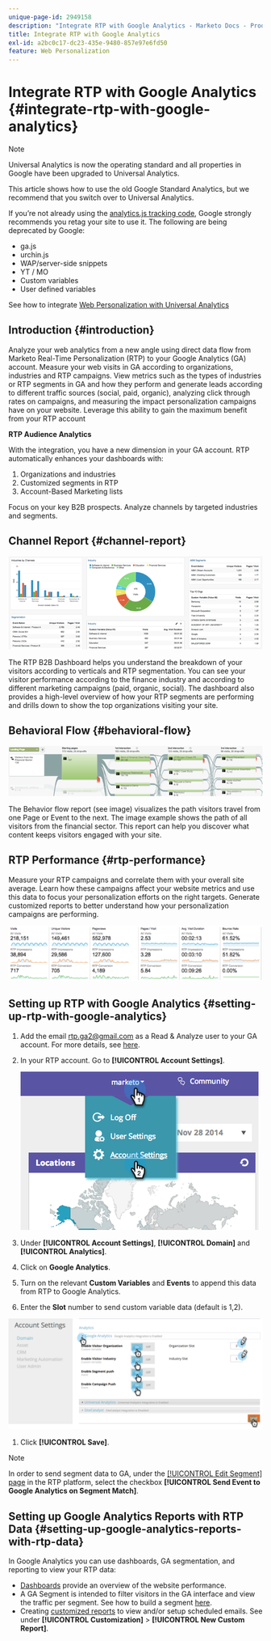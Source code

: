 ```yaml
---
unique-page-id: 2949158
description: "Integrate RTP with Google Analytics - Marketo Docs - Product Documentation"
title: Integrate RTP with Google Analytics
exl-id: a2bc0c17-dc23-435e-9480-857e97e6fd50
feature: Web Personalization
---
```

# Integrate RTP with Google Analytics {#integrate-rtp-with-google-analytics}

>[!NOTE]
>
>Universal Analytics is now the operating standard and all properties in Google have been upgraded to Universal Analytics.
>
>This article shows how to use the old Google Standard Analytics, but we recommend that you switch over to Universal Analytics.
>
>If you’re not already using the [analytics.js tracking code](https://developers.google.com/analytics/devguides/collection/analyticsjs/), Google strongly recommends you retag your site to use it. The following are being deprecated by Google:
>
>* ga.js
>* urchin.js
>* WAP/server-side snippets
>* YT / MO
>* Custom variables
>* User defined variables
>
>See how to integrate [Web Personalization with Universal Analytics](/help/marketo/product-docs/web-personalization/reporting-for-web-personalization/web-analytics-integrations/integrate-rtp-with-google-universal-analytics.md)

## Introduction {#introduction}

Analyze your web analytics from a new angle using direct data flow from Marketo Real-Time Personalization (RTP) to your Google Analytics (GA) account. Measure your web visits in GA according to organizations, industries and RTP campaigns. View metrics such as the types of industries or RTP segments in GA and how they perform and generate leads according to different traffic sources (social, paid, organic), analyzing click through rates on campaigns, and measuring the impact personalization campaigns have on your website. Leverage this ability to gain the maximum benefit from your RTP account

**RTP Audience Analytics**

With the integration, you have a new dimension in your GA account. RTP automatically enhances your dashboards with:

1. Organizations and industries
1. Customized segments in RTP
1. Account-Based Marketing lists

Focus on your key B2B prospects. Analyze channels by targeted industries and segments.

## Channel Report {#channel-report}

![](assets/image2014-11-28-16-3a39-3a28.png)

The RTP B2B Dashboard helps you understand the breakdown of your visitors according to verticals and RTP segmentation. You can see your visitor performance according to the finance industry and according to different marketing campaigns (paid, organic, social). The dashboard also provides a high-level overview of how your RTP segments are performing and drills down to show the top organizations visiting your site.

## Behavioral Flow {#behavioral-flow}

![](assets/image2014-11-28-16-3a40-3a43.png)

The Behavior flow report (see image) visualizes the path visitors travel from one Page or Event to the next. The image example shows the path of all visitors from the financial sector. This report can help you discover what content keeps visitors engaged with your site.

## RTP Performance {#rtp-performance}

Measure your RTP campaigns and correlate them with your overall site average. Learn how these campaigns affect your website metrics and use this data to focus your personalization efforts on the right targets. Generate customized reports to better understand how your personalization campaigns are performing.

![](assets/image2014-11-28-16-3a47-3a0.png)

## Setting up RTP with Google Analytics {#setting-up-rtp-with-google-analytics}

1. Add the email <rtp.ga2@gmail.com> as a Read & Analyze user to your GA account. For more details, see [here](https://support.google.com/analytics/answer/2884495?hl=en).

1. In your RTP account. Go to **[!UICONTROL Account Settings]**.

   ![](assets/image2014-11-28-16-3a54-3a40.png)

1. Under **[!UICONTROL Account Settings]**, **[!UICONTROL Domain]** and **[!UICONTROL Analytics]**.

1. Click on **Google Analytics**.

1. Turn on the relevant **Custom Variables** and **Events** to append this data from RTP to Google Analytics.

1. Enter the **Slot** number to send custom variable data (default is 1,2).

![](assets/image2014-11-28-17-3a0-3a17.png)

1. Click **[!UICONTROL Save]**.

>[!NOTE]
>
>In order to send segment data to GA, under the [[!UICONTROL Edit Segment] page](/help/marketo/product-docs/web-personalization/using-web-segments/create-a-basic-web-segment.md) in the RTP platform, select the checkbox **[!UICONTROL Send Event to Google Analytics on Segment Match]**.

## Setting up Google Analytics Reports with RTP Data {#setting-up-google-analytics-reports-with-rtp-data}

In Google Analytics you can use dashboards, GA segmentation, and reporting to view your RTP data:

* [Dashboards](https://support.google.com/analytics/answer/1068216?hl=en) provide an overview of the website performance.
* A GA Segment is intended to filter visitors in the GA interface and view the traffic per segment. See how to build a segment [here](https://support.google.com/analytics/answer/3124493?hl=en).
* Creating [customized reports](https://support.google.com/analytics/answer/1033013?hl=en) to view and/or setup scheduled emails. See under **[!UICONTROL Customization]** > **[!UICONTROL New Custom Report]**.
